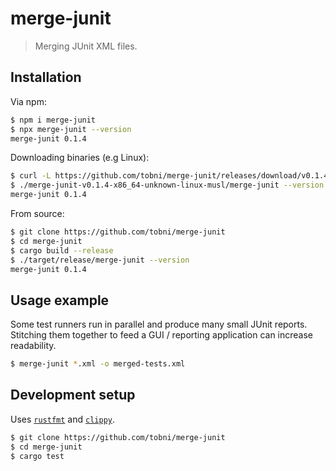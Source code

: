 # merge-junit
> Merging JUnit XML files.

## Installation

Via npm:
```sh
$ npm i merge-junit
$ npx merge-junit --version
merge-junit 0.1.4
```

Downloading binaries (e.g Linux):
```sh
$ curl -L https://github.com/tobni/merge-junit/releases/download/v0.1.4/merge-junit-v0.1.4-x86_64-unknown-linux-musl.tar.gz | tar -xz
$ ./merge-junit-v0.1.4-x86_64-unknown-linux-musl/merge-junit --version
merge-junit 0.1.4
```

From source:
```sh
$ git clone https://github.com/tobni/merge-junit
$ cd merge-junit
$ cargo build --release
$ ./target/release/merge-junit --version
merge-junit 0.1.4
```

## Usage example

Some test runners run in parallel and produce many small JUnit reports.
Stitching them together to feed a GUI / reporting application can increase readability.

```sh
$ merge-junit *.xml -o merged-tests.xml
```

## Development setup

Uses [`rustfmt`](https://github.com/rust-lang/rustfmt) and [`clippy`](https://github.com/rust-lang/rust-clippy).

```sh
$ git clone https://github.com/tobni/merge-junit
$ cd merge-junit
$ cargo test
```